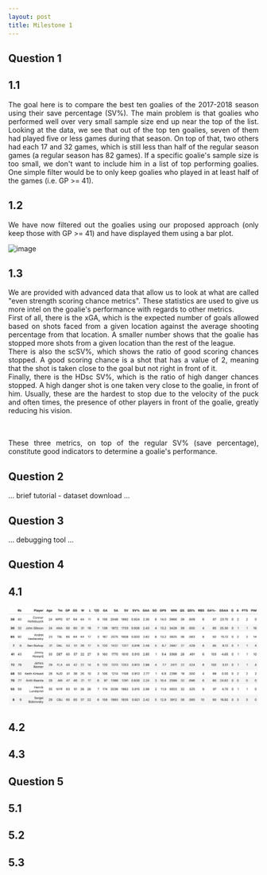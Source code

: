 ```yaml
---
layout: post
title: Milestone 1
---
```


## Question 1

## 1.1

<div style="text-align: justify">
The goal here is to compare the best ten goalies of the 2017-2018 season using their save percentage (SV%). The main problem is that goalies who performed well over very small sample size end up near the top of the list. Looking at the data, we see that out of the top ten goalies, seven of them had played five or less games during that season. On top of that, two others had each 17 and 32 games, which is still less than half of the regular season games (a regular season has 82 games). If a specific goalie's sample size is too small, we don't want to include him in a list of top performing goalies. One simple filter would be to only keep goalies who played in at least half of the games (i.e. GP >= 41). 
</div>
  
## 1.2
<div style="text-align: justify">
We have now filtered out the goalies using our proposed approach (only keep those with GP >= 41) and have displayed them using a bar plot. 
</div>

![image](./figures/question_1_2.png)
    
## 1.3
<div style="text-align: justify">
We are provided with advanced data that allow us to look at what are called "even strength scoring chance metrics". These statistics are used to give us more intel on the goalie's performance with regards to other metrics. <br>
First of all, there is the xGA, which is the expected number of goals allowed based on shots faced from a given location against the average shooting percentage from that location. A smaller number shows that the goalie has stopped more shots from a given location than the rest of the league. <br>
There is also the scSV%, which shows the ratio of good scoring chances stopped. A good scoring chance is a shot that has a value of 2, meaning that the shot is taken close to the goal but not right in front of it. <br>
Finally, there is the HDsc SV%, which is the ratio of high danger chances stopped. A high danger shot is one taken very close to the goalie, in front of him. Usually, these are the hardest to stop due to the velocity of the puck and often times, the presence of other players in front of the goalie, greatly reducing his vision. 

<br><br>
These three metrics, on top of the regular SV% (save percentage), constitute good indicators to determine a goalie's performance. 
</div>

## Question 2

... brief tutorial - dataset download ... 

## Question 3

... debugging tool ... 

## Question 4 

## 4.1
![image](../figures/question_4.png)

## 4.2

## 4.3

## Question 5

## 5.1 

## 5.2 

##  5.3


